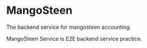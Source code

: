 # MangoSteen
The backend service for mangosteen accounting.

MangoSteen Service is E2E backend service practice.
